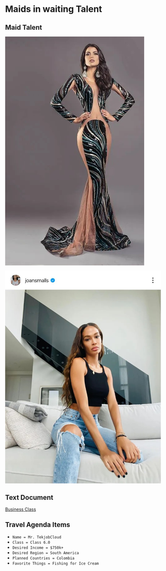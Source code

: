 # Maids in waiting Talent

## Maid Talent

![IceCream](Andrea-Diaz.jpg)

![IceCream2](joan-smalls.jpg)

## Text Document

[Business Class](./BusinessClass.txt)

## Travel Agenda Items

- ```Name = Mr. TekjobCloud```
- ```Class = Class 6.0```
- ```Desired Income = $750k+```
- ```Desired Region = South America```
- ```Planned Countries = Colombia```
- ```Favorite Things = Fishing for Ice Cream```
